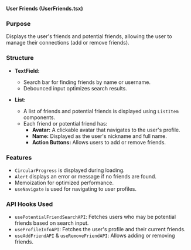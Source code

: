 **User Friends (UserFriends.tsx)**

### Purpose
Displays the user's friends and potential friends, allowing the user to manage their connections (add or remove friends).

### Structure

- **TextField:**
  - Search bar for finding friends by name or username.
  - Debounced input optimizes search results.

- **List:**
  - A list of friends and potential friends is displayed using `ListItem` components.
  - Each friend or potential friend has:
    - **Avatar:** A clickable avatar that navigates to the user's profile.
    - **Name:** Displayed as the user's nickname and full name.
    - **Action Buttons:** Allows users to add or remove friends.

### Features

- `CircularProgress` is displayed during loading.
- `Alert` displays an error or message if no friends are found.
- Memoization for optimized performance.
- `useNavigate` is used for navigating to user profiles.

### API Hooks Used

- `usePotentialFriendSearchAPI`: Fetches users who may be potential friends based on search input.
- `useProfileInfoAPI`: Fetches the user's profile and their current friends.
- `useAddFriendAPI` & `useRemoveFriendAPI`: Allows adding or removing friends.
